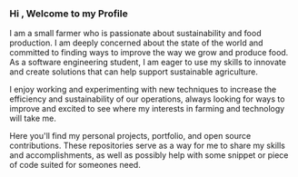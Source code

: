 ### Hi , Welcome to my Profile
I am a small farmer who is passionate about sustainability and food production. I am deeply concerned about the state of the world and committed to finding ways to improve the way we grow and produce food. As a software engineering student, I am eager to use my skills to innovate and create solutions that can help support sustainable agriculture. 

I enjoy working and experimenting with new techniques to increase the efficiency and sustainability of our operations, always looking for ways to improve and excited to see where my interests in farming and technology will take me.

Here you'll find my personal projects, portfolio, and open source contributions. These repositories serve as a way for me to share my skills and accomplishments, as well as possibly help with some snippet or piece of code suited for someones need.


